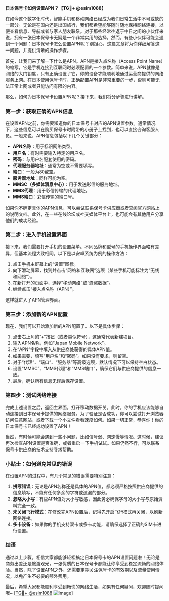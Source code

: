 **日本保号卡如何设置APN？【TG💪+ @esim1088】**

在如今这个数字化时代，智能手机和移动网络已经成为我们日常生活中不可或缺的一部分。无论是在国内还是出国旅行，我们都希望能够随时随地保持网络连接，以便查看信息、导航或者与家人朋友联系。对于那些经常往返于中日之间的小伙伴来说，拥有一张日本保号卡无疑是一个非常实用的选择。然而，有些小伙伴可能会遇到一个问题：日本保号卡怎么设置APN呢？别担心，这篇文章将为你详细解答这一问题，并提供清晰的操作步骤。

首先，让我们来了解一下什么是APN。APN是接入点名称（Access Point Name）的缩写，它是手机连接到互联网时必须配置的一个参数。简单来说，APN就像是网络的大门钥匙，只有正确设置了它，你的设备才能顺利地通过运营商提供的网络服务上网。在日本使用保号卡时，正确配置APN是非常重要的一步，否则可能无法正常上网或者只能访问有限的内容。

那么，如何为日本保号卡设置APN呢？接下来，我们将分步骤进行讲解。

### 第一步：获取正确的APN信息

在设置APN之前，你需要知道你的日本保号卡对应的APN设置参数。通常情况下，这些信息可以在购买保号卡时附带的小册子上找到，也可以直接咨询客服人员。一般来说，APN信息包括以下几个关键部分：

- **APN名称**：用于标识网络类型。
- **用户名**：有时需要输入特定的用户名。
- **密码**：与用户名配套使用的密码。
- **代理服务器地址**：通常为空或不需要填写。
- **端口**：一般为80或空。
- **服务器地址**：同样可能为空。
- **MMSC（多媒体消息中心）**：用于发送彩信的服务地址。
- **MMS代理**：用于彩信传输的代理地址。
- **MMS端口**：彩信传输的端口号。

如果你不确定具体的APN信息，可以尝试联系保号卡供应商或者查阅官方网站上的说明文档。此外，在一些在线论坛或社交媒体平台上，也可能会有其他用户分享他们的成功经验。

### 第二步：进入手机设置界面

接下来，我们需要打开手机的设置菜单。不同品牌和型号的手机操作界面略有差异，但基本流程大致相同。以下是以安卓系统为例的操作方法：

1. 点击手机主屏幕上的“设置”图标。
2. 向下滑动屏幕，找到并点击“网络和互联网”选项（某些手机可能标注为“无线和网络”）。
3. 在新打开的页面中，选择“移动网络”或“蜂窝数据”。
4. 继续点击“接入点名称（APN）”。

这样就进入了APN管理界面。

### 第三步：添加新的APN配置

现在，我们可以开始添加新的APN配置了。以下是具体步骤：

1. 点击右上角的“+”按钮（或者类似符号），这通常代表新建项目。
2. 输入APN名称，例如“Japan Mobile Network”。
3. 在“APN”字段中填入从供应商处获得的具体APN值。
4. 如果需要，填写“用户名”和“密码”。如果没有要求，则留空。
5. 对于“代理”、“端口”、“服务器”等高级选项，默认情况下可以保持空白状态。
6. 设置“MMSC”、“MMS代理”和“MMS端口”，确保它们与供应商提供的信息一致。
7. 最后，确认所有信息无误后保存设置。

### 第四步：测试网络连接

完成上述设置之后，返回主界面，打开移动数据开关。此时，你的手机应该能够自动连接到日本保号卡提供的网络服务。为了验证是否成功，你可以尝试打开浏览器访问任意网站，或者下载一个小文件看看速度如何。如果一切正常，恭喜你！你的日本保号卡已经成功设置了APN！

当然，有时候可能会遇到一些小问题，比如信号弱、网速慢等情况。这时候，建议再次检查APN设置是否准确，或者重启一下手机试试。如果仍然不行，可以联系保号卡供应商的技术支持寻求帮助。

### 小贴士：如何避免常见的错误

在设置APN的过程中，有几个常见的错误需要特别注意：

1. **拼写错误**：无论是APN名称还是具体的APN值，都必须严格按照供应商提供的信息填写，不能有任何多余的字符或遗漏的部分。
2. **忽略大小写**：有些APN值对大小写敏感，因此务必确保字母的大小写与原始资料完全一致。
3. **未关闭飞行模式**：在修改完APN设置后，记得先开启飞行模式再关闭，以刷新网络连接。
4. **多卡设备**：如果你的手机支持双卡或多卡功能，请确保选择了正确的SIM卡进行设置。

### 结语

通过以上步骤，相信大家都能够轻松搞定日本保号卡的APN设置问题啦！无论是商务出差还是旅游观光，一张优质的日本保号卡都能让你享受到稳定流畅的网络体验。当然，除了设置APN之外，还需要定期关注保号卡的有效期以及流量使用情况，以免产生不必要的额外费用。

最后，希望大家都能顺利享受到畅快的网络生活，如果有任何疑问，欢迎随时提问哦~ [[TG💪+ @esim1088](https://t.me/s/esim1088) ![Image](https://i.postimg.cc/4NQfJmqS/Snipaste-2025-05-13-00-14-12.png)]